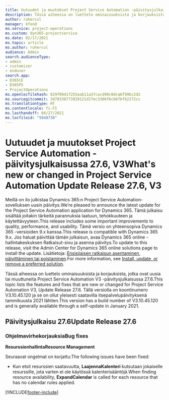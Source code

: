 ```yaml
---
title: Uutuudet ja muutokset Project Service Automation -päivitysjulkaisussa 27.6, Hotfix, V3
description: Tässä aiheessa on luettelo ominaisuuksista ja korjauksista Project Service Automationin Päivitysjulkaisussa 27.6 Hotfix, V3.
author: ruhercul
manager: kfend
ms.service: project-operations
ms.custom: dyn365-projectservice
ms.date: 02/17/2021
ms.topic: article
ms.author: ruhercul
audience: Admin
search.audienceType:
- admin
- customizer
- enduser
search.app:
- D365CE
- D365PS
- ProjectOperations
ms.openlocfilehash: 829f0941f255aab11a37cacd90c0dca6f99bc2d2
ms.sourcegitcommit: 3d78338773929121d17ec3386f6cb67bfb2272cc
ms.translationtype: HT
ms.contentlocale: fi-FI
ms.lasthandoff: 04/27/2021
ms.locfileid: "5948730"
---
```

# <a name="whats-new-or-changed-in-project-service-automation-update-release-276-v3"></a><span data-ttu-id="759b6-103">Uutuudet ja muutokset Project Service Automation -päivitysjulkaisussa 27.6, V3</span><span class="sxs-lookup"><span data-stu-id="759b6-103">What's new or changed in Project Service Automation Update Release 27.6, V3</span></span>

<span data-ttu-id="759b6-104">Meillä on ilo julkistaa Dynamics 365:n Project Service Automation-sovelluksen uusin päivitys.</span><span class="sxs-lookup"><span data-stu-id="759b6-104">We’re pleased to announce the latest update for the Project Service Automation application for Dynamics 365.</span></span> <span data-ttu-id="759b6-105">Tämä julkaisu sisältää joitakin tärkeitä parannuksia laatuun, tehokkuuteen ja käytettävyyteen.</span><span class="sxs-lookup"><span data-stu-id="759b6-105">This release includes some important improvements to quality, performance, and usability.</span></span> <span data-ttu-id="759b6-106">Tämä versio on yhteensopiva Dynamics 365 -versioiden 9.x kanssa.</span><span class="sxs-lookup"><span data-stu-id="759b6-106">This release is compatible with Dynamics 365 9.x.</span></span> <span data-ttu-id="759b6-107">Jos haluat päivittää tämän julkaisun, avaa Dynamics 365 online -hallintakeskuksen Ratkaisut-sivu ja asenna päivitys.</span><span class="sxs-lookup"><span data-stu-id="759b6-107">To update to this release, visit the Admin Center for Dynamics 365 online solutions page to install the update.</span></span> <span data-ttu-id="759b6-108">Lisätietoja: [Ensisijaisen ratkaisun asentaminen, päivittäminen tai poistaminen](/power-platform/admin/install-remove-preferred-solution).</span><span class="sxs-lookup"><span data-stu-id="759b6-108">For more information, see [Install, update, or remove a preferred solution](/power-platform/admin/install-remove-preferred-solution).</span></span>

<span data-ttu-id="759b6-109">Tässä aiheessa on luettelo ominaisuuksista ja korjauksista, jotka ovat uusia tai muuttuneita Project Service Automation V3 -päivitysjulkaisussa 27.6.</span><span class="sxs-lookup"><span data-stu-id="759b6-109">This topic lists the features and fixes that are new or changed for Project Service Automation V3, Update Release 27.6.</span></span> <span data-ttu-id="759b6-110">Tällä versiolla on koontinumero V3.10.45.120 ja se on ollut yleisesti saatavilla itsepalvelupäivityksenä tammikuusta 2021 lähtien.</span><span class="sxs-lookup"><span data-stu-id="759b6-110">This version has a build number of V3.10.45.120 and is generally available through a self-update in January 2021.</span></span>

## <a name="update-release-276"></a><span data-ttu-id="759b6-111">Päivitysjulkaisu 27.6</span><span class="sxs-lookup"><span data-stu-id="759b6-111">Update Release 27.6</span></span>

### <a name="bug-fixes"></a><span data-ttu-id="759b6-112">Ohjelmavirhekorjauksia</span><span class="sxs-lookup"><span data-stu-id="759b6-112">Bug fixes</span></span>


<span data-ttu-id="759b6-113">**Resurssienhallinta**</span><span class="sxs-lookup"><span data-stu-id="759b6-113">**Resource Management**</span></span>

<span data-ttu-id="759b6-114">Seuraavat ongelmat on korjattu:</span><span class="sxs-lookup"><span data-stu-id="759b6-114">The following issues have been fixed:</span></span>

- <span data-ttu-id="759b6-115">Kun etsit resurssien saatavuutta, **LaajennaKalenteri** kutsutaan jokaiselle resurssille, jota varten ei ole käytössä kalenterisääntöjä.</span><span class="sxs-lookup"><span data-stu-id="759b6-115">When finding resource availability, **ExpandCalendar** is called for each resource that has no calendar rules applied.</span></span>


[!INCLUDE[footer-include](../includes/footer-banner.md)]
